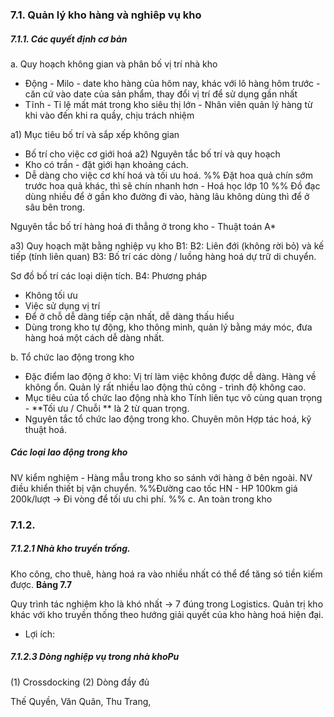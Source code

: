 ### 7.1. Quản lý kho hàng và nghiêp vụ kho
##### 7.1.1. Các quyết định cơ bản
a. Quy hoạch không gian và phân bố vị trí nhà kho
- Động - Milo - date kho hàng của hôm nay, khác với lô hàng hôm trước - căn cứ vào date của sản phẩm, thay đổi vị trí để sử dụng gần nhất
- Tĩnh - Tỉ lệ mất mát trong kho siêu thị lớn - Nhân viên quản lý hàng từ khi vào đến khi ra quầy, chịu trách nhiệm 
  
a1) Mục tiêu bố trí và sắp xếp không gian
- Bố trí cho việc cơ giới hoá
a2) Nguyên tắc bố trí và quy hoạch
- Kho có trần - đặt giới hạn khoảng cách.
- Dễ dàng cho việc cơ khí hoá và tối ưu hoá.
%% Đặt hoa quả chín sớm trước hoa quả khác, thì sẽ chín nhanh hơn - Hoá học lớp 10 %% 
Đồ đạc dùng nhiều để ở gần kho đường đi vào, hàng lâu không dùng thì để ở sâu bên trong.

Nguyên tắc bố trí hàng hoá đi thẳng ở trong kho - Thuật toán A* 

a3) Quy hoạch mặt bằng nghiệp vụ kho
B1:
B2: Liên đới (không rời bỏ) và kế tiếp (tính liên quan)
B3: Bố trí các dòng / luồng hàng hoá dự trữ di chuyển.

Sơ đồ bố trí các loại diện tích.
B4: Phương pháp 
- Không tối ưu
- Việc sử dụng vị trí 
- Để ở chỗ dễ dàng tiếp cận nhất, dễ dàng thấu hiểu
- Dùng trong kho tự động, kho thông minh,  quản lý bằng máy móc, đưa hàng hoá một cách dễ dàng nhất.

b. Tổ chức lao động trong kho
- Đặc điểm lao động ở kho:
Vị trí làm việc không được dễ dàng. 
Hàng về không ổn.
Quản lý rất nhiều lao động thủ công - trình độ không cao.
- Mục tiêu của tổ chức lao động nhà kho
Tính liên tục vô cùng quan trọng - **Tối ưu / Chuỗi ** là 2 từ quan trọng.
- Nguyên tắc tổ chức lao động trong kho.
Chuyên môn
Hợp tác hoá, kỹ thuật hoá.
##### Các loại lao động trong kho
NV kiểm nghiệm - Hàng mẫu trong kho so sánh với hàng ở bên ngoài.
NV điều khiển thiết bị vận chuyển.
%%Đường cao tốc HN - HP 100km giá 200k/lượt -> Đi vòng để tối ưu chi phí.
%%
c. An toàn trong kho
### 7.1.2. 
##### 7.1.2.1 Nhà kho truyền trống.
Kho công, cho thuê, hàng hoá ra vào nhiều nhất có thể để tăng só tiền kiếm được.
**Bảng 7.7**

Quy trình tác nghiệm kho là khó nhất -> 7 đúng trong Logistics.
Quản trị kho khác với kho truyền thống theo hướng giải quyết của kho hàng hoá hiện đại. 
- Lợi ích:
##### 7.1.2.3 Dòng nghiệp vụ trong nhà khoPu

(1) Crossdocking [](https://www.mdpi.com/1999-4893/15/8/265)
(2) Dòng đầy đủ

Thế Quyền, Văn Quân, Thu Trang,
